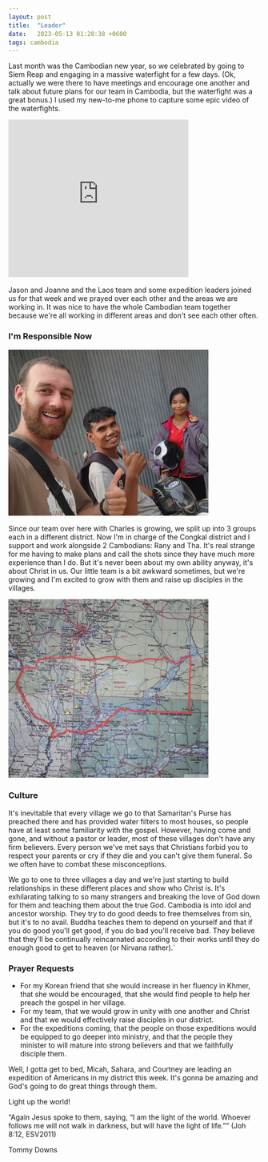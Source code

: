 ```yaml
---
layout: post
title:  "Leader"
date:   2023-05-13 01:28:38 +0600
tags: cambodia
---
```


Last month was the Cambodian new year, so we celebrated by going to Siem Reap and engaging in a massive waterfight for a few days. (Ok, actually we were there to have meetings and encourage one another and talk about future plans for our team in Cambodia, but the waterfight was a great bonus.) I used my new-to-me phone to capture some epic video of the waterfights.

<iframe width="360" height="315" src="https://www.youtube.com/embed/138mmCPr8Go" title="YouTube video player" frameborder="0" allow="accelerometer; autoplay; clipboard-write; encrypted-media; gyroscope; picture-in-picture" allowfullscreen></iframe>

Jason and Joanne and the Laos team and some expedition leaders joined us for that week and we prayed over each other and the areas we are working in. It was nice to have the whole Cambodian team together because we're all working in different areas and don't see each other often.

### I'm Responsible Now

![team](/assets/pics/2023/3.jpg)

Since our team over here with Charles is growing, we split up into 3 groups each in a different district. Now I'm in charge of the Congkal district and I support and work alongside 2 Cambodians: Rany and Tha. It's real strange for me having to make plans and call the shots since they have much more experience than I do. But it's never been about my own ability anyway, it's about Christ in us. Our little team is a bit awkward sometimes, but we're growing and I'm excited to grow with them and raise up disciples in the villages.

![map](/assets/pics/2023/map.jpg)


### Culture

It's inevitable that every village we go to that Samaritan's Purse has preached there and has provided water filters to most houses, so people have at least some familiarity with the gospel. However, having come and gone, and without a pastor or leader, most of these villages don't have any firm believers. Every person we've met says that Christians forbid you to respect your parents or cry if they die and you can't give them funeral. So we often have to combat these misconceptions.


We go to one to three villages a day and we're just starting to build relationships in these different places and show who Christ is. It's exhilarating talking to so many strangers and breaking the love of God down for them and teaching them about the true God. Cambodia is into idol and ancestor worship. They try to do good deeds to free themselves from sin, but it's to no avail. Buddha teaches them to depend on yourself and that if you do good you'll get good, if you do bad you'll receive bad. They believe that they'll be continually reincarnated according to their works until they do enough good to get to heaven (or Nirvana rather).`

### Prayer Requests

- For my Korean friend that she would increase in her fluency in Khmer, that she would be encouraged, that she would find people to help her preach the gospel in her village.
- For my team, that we would grow in unity with one another and Christ and that we would effectively raise disciples in our district.
- For the expeditions coming, that the people on those expeditions would be equipped to go deeper into ministry, and that the people they minister to will mature into strong believers and that we faithfully disciple them.

Well, I gotta get to bed, Micah, Sahara, and Courtney are leading an expedition of Americans in my district this week. It's gonna be amazing and God's going to do great things through them.

Light up the world! 

“Again Jesus spoke to them, saying, “I am the light of the world. Whoever follows me will not walk in darkness, but will have the light of life.”” (Joh 8:12, ESV2011)

Tommy Downs
